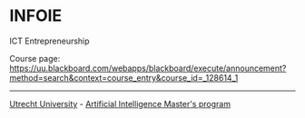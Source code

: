 # INFOIE
ICT Entrepreneurship

Course page: https://uu.blackboard.com/webapps/blackboard/execute/announcement?method=search&context=course_entry&course_id=_128614_1

---
[Utrecht University](https://www.uu.nl/en) - [Artificial Intelligence Master's program](https://www.uu.nl/masters/en/artificial-intelligence)
